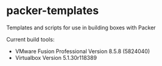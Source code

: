 # packer-templates
Templates and scripts for use in building boxes with Packer

Current build tools:

* VMware Fusion Professional Version 8.5.8 (5824040)
* Virtualbox Version 5.1.30r118389
